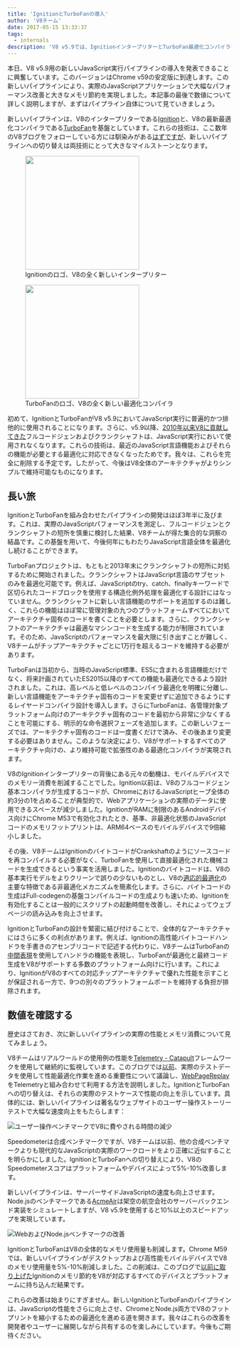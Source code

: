 ```yaml
---
title: 'IgnitionとTurboFanの導入'
author: 'V8チーム'
date: 2017-05-15 13:33:37
tags:
  - internals
description: 'V8 v5.9では、IgnitionインタープリターとTurboFan最適化コンパイラを基盤とした新しいJavaScript実行パイプラインが導入されています。'
---
```

本日、V8 v5.9用の新しいJavaScript実行パイプラインの導入を発表できることに興奮しています。このバージョンはChrome v59の安定版に到達します。この新しいパイプラインにより、実際のJavaScriptアプリケーションで大幅なパフォーマンス改善と大きなメモリ節約を実現しました。本記事の最後で数値について詳しく説明しますが、まずはパイプライン自体について見ていきましょう。

<!--truncate-->
新しいパイプラインは、V8のインタープリターである[Ignition](/docs/ignition)と、V8の最新最適化コンパイラである[TurboFan](/docs/turbofan)を基盤としています。これらの技術は、ここ数年のV8ブログをフォローしている方には馴染みがある[はず](/blog/turbofan-jit)[です](/blog/ignition-interpreter)[が](/blog/test-the-future)、新しいパイプラインへの切り替えは両技術にとって大きなマイルストーンとなります。

<figure>
  <img src="/_img/v8-ignition.svg" width="256" height="256" alt="" loading="lazy"/>
  <figcaption>Ignitionのロゴ、V8の全く新しいインタープリター</figcaption>
</figure>

<figure>
  <img src="/_img/v8-turbofan.svg" width="256" height="256" alt="" loading="lazy"/>
  <figcaption>TurboFanのロゴ、V8の全く新しい最適化コンパイラ</figcaption>
</figure>

初めて、IgnitionとTurboFanがV8 v5.9においてJavaScript実行に普遍的かつ排他的に使用されることになります。さらに、v5.9以降、[2010年以来V8に貢献してきた](https://blog.chromium.org/2010/12/new-crankshaft-for-v8.html)フルコードジェンおよびクランクシャフトは、JavaScript実行において使用されなくなります。これらの技術は、最近のJavaScript言語機能およびそれらの機能が必要とする最適化に対応できなくなったためです。我々は、これらを完全に削除する予定です。したがって、今後はV8全体のアーキテクチャがよりシンプルで維持可能なものになります。

## 長い旅

IgnitionとTurboFanを組み合わせたパイプラインの開発はほぼ3年半に及びます。これは、実際のJavaScriptパフォーマンスを測定し、フルコードジェンとクランクシャフトの短所を慎重に検討した結果、V8チームが得た集合的な洞察の結晶です。この基盤を用いて、今後何年にもわたりJavaScript言語全体を最適化し続けることができます。

TurboFanプロジェクトは、もともと2013年末にクランクシャフトの短所に対処するために開始されました。クランクシャフトはJavaScript言語のサブセットのみを最適化可能です。例えば、JavaScriptのtry、catch、finallyキーワードで区切られたコードブロックを使用する構造化例外処理を最適化する設計にはなっていません。クランクシャフトに新しい言語機能のサポートを追加するのは難しく、これらの機能はほぼ常に管理対象の九つのプラットフォームすべてにおいてアーキテクチャ固有のコードを書くことを必要とします。さらに、クランクシャフトのアーキテクチャは最適なマシンコードを生成する能力が制限されています。そのため、JavaScriptのパフォーマンスを最大限に引き出すことが難しく、V8チームがチップアーキテクチャごとに1万行を超えるコードを維持する必要があります。

TurboFanは当初から、当時のJavaScript標準、ES5に含まれる言語機能だけでなく、将来計画されていたES2015以降のすべての機能も最適化できるよう設計されました。これは、高レベルと低レベルのコンパイラ最適化を明確に分離し、新しい言語機能をアーキテクチャ固有のコードを変更せずに追加できるようにするレイヤードコンパイラ設計を導入します。さらにTurboFanは、各管理対象プラットフォーム向けのアーキテクチャ固有のコードを最初から非常に少なくすることを可能にする、明示的な命令選択フェーズを追加します。この新しいフェーズでは、アーキテクチャ固有のコードは一度書くだけで済み、その後あまり変更する必要はありません。このような決定により、V8がサポートするすべてのアーキテクチャ向けの、より維持可能で拡張性のある最適化コンパイラが実現されます。

V8のIgnitionインタープリターの背後にある元々の動機は、モバイルデバイスでのメモリー消費を削減することでした。Ignition以前は、V8のフルコードジェン基本コンパイラが生成するコードが、ChromeにおけるJavaScriptヒープ全体の約3分の1を占めることが典型的で、Webアプリケーションの実際のデータに使用できるスペースが減少しました。IgnitionがRAMに制限のあるAndroidデバイス向けにChrome M53で有効化されたとき、基準、非最適化状態のJavaScriptコードのメモリフットプリントは、ARM64ベースのモバイルデバイスで9倍縮小しました。

その後、V8チームはIgnitionのバイトコードがCrankshaftのようにソースコードを再コンパイルする必要がなく、TurboFanを使用して直接最適化された機械コードを生成できるという事実を活用しました。Ignitionのバイトコードは、V8の基本実行モデルをよりクリーンで誤りの少ないものとし、V8の[適応的最適化](https://en.wikipedia.org/wiki/Adaptive_optimization)の主要な特徴である非最適化メカニズムを簡素化します。さらに、バイトコードの生成はFull-codegenの基盤コンパイルコードの生成よりも速いため、Ignitionを有効化することは一般的にスクリプトの起動時間を改善し、それによってウェブページの読み込みを向上させます。

IgnitionとTurboFanの設計を緊密に結び付けることで、全体的なアーキテクチャにはさらに多くの利点があります。例えば、Ignitionの高性能バイトコードハンドラを手書きのアセンブリコードで記述する代わりに、V8チームはTurboFanの[中間表現](https://en.wikipedia.org/wiki/Intermediate_representation)を使用してハンドラの機能を表現し、TurboFanが最適化と最終コード生成をV8がサポートする多数のプラットフォーム向けに行います。これにより、IgnitionがV8のすべての対応チップアーキテクチャで優れた性能を示すことが保証される一方で、9つの別々のプラットフォームポートを維持する負担が排除されます。

## 数値を確認する

歴史はさておき、次に新しいパイプラインの実際の性能とメモリ消費について見てみましょう。

V8チームはリアルワールドの使用例の性能を[Telemetry - Catapult](https://catapult.gsrc.io/telemetry)フレームワークを使用して継続的に監視しています。このブログでは[以前](/blog/real-world-performance)、実際のテストデータを使用して性能最適化作業を進める重要性について議論し、[WebPageReplay](https://github.com/chromium/web-page-replay)をTelemetryと組み合わせて利用する方法を説明しました。IgnitionとTurboFanへの切り替えは、それらの実際のテストケースで性能の向上を示しています。具体的には、新しいパイプラインは著名なウェブサイトのユーザー操作ストーリーテストで大幅な速度向上をもたらします：

![ユーザー操作ベンチマークでV8に費やされる時間の減少](/_img/launching-ignition-and-turbofan/improvements-per-website.png)

Speedometerは合成ベンチマークですが、V8チームは以前、他の合成ベンチマークよりも現代的なJavaScriptの実際のワークロードをより正確に近似することを明らかにしました。IgnitionとTurboFanへの切り替えにより、V8のSpeedometerスコアはプラットフォームやデバイスによって5%-10%改善します。

新しいパイプラインは、サーバーサイドJavaScriptの速度も向上させます。Node.jsのベンチマークである[AcmeAir](https://github.com/acmeair/acmeair-nodejs)は架空の航空会社のサーバーバックエンド実装をシミュレートしますが、V8 v5.9を使用すると10%以上のスピードアップを実現しています。

![WebおよびNode.jsベンチマークの改善](/_img/launching-ignition-and-turbofan/benchmark-scores.png)

IgnitionとTurboFanはV8の全体的なメモリ使用量も削減します。Chrome M59では、新しいパイプラインがデスクトップおよび高性能モバイルデバイスでV8のメモリ使用量を5%-10%削減しました。この削減は、このブログで[以前に取り上げた](/blog/ignition-interpreter)Ignitionのメモリ節約をV8が対応するすべてのデバイスとプラットフォームに持ち込んだ結果です。

これらの改善は始まりにすぎません。新しいIgnitionとTurboFanのパイプラインは、JavaScriptの性能をさらに向上させ、ChromeとNode.js両方でV8のフットプリントを縮小するための最適化を進める道を開きます。我々はこれらの改善を開発者やユーザーに展開しながら共有するのを楽しみにしています。今後もご期待ください。
